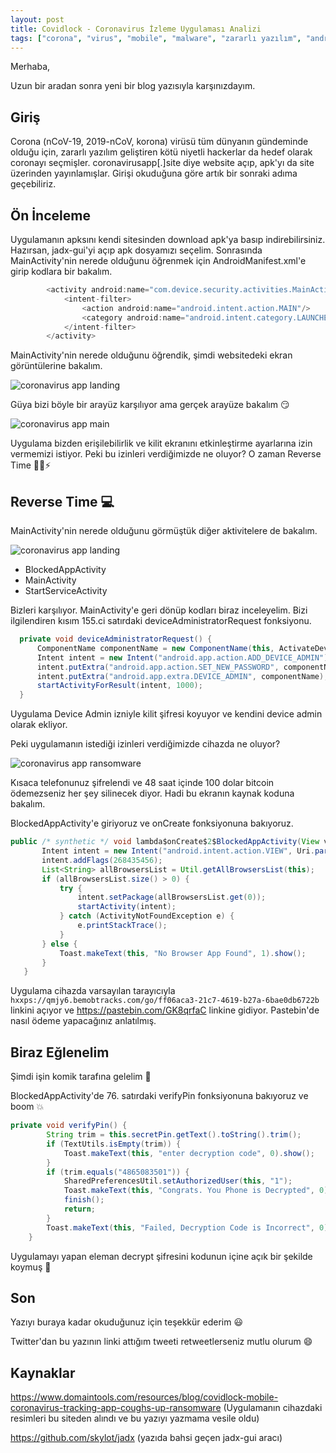 ```yaml
---
layout: post
title: Covidlock - Coronavirus İzleme Uygulaması Analizi
tags: ["corona", "virus", "mobile", "malware", "zararlı yazılım", "android", "uygulama", "covidlock"]
---
```


Merhaba,

Uzun bir aradan sonra yeni bir blog yazısıyla karşınızdayım.

## Giriş

Corona (nCoV-19, 2019-nCoV, korona) virüsü tüm dünyanın gündeminde olduğu için, zararlı yazılım geliştiren kötü niyetli hackerlar da hedef olarak coronayı seçmişler. coronavirusapp[.]site diye website açıp, apk'yı da site üzerinden yayınlamışlar. Girişi okuduğuna göre artık bir sonraki adıma geçebiliriz.

## Ön İnceleme

Uygulamanın apksını kendi sitesinden download apk'ya basıp indirebilirsiniz. Hazırsan, jadx-gui'yi açıp apk dosyamızı seçelim. Sonrasında MainActivity'nin nerede olduğunu öğrenmek için AndroidManifest.xml'e girip kodlara bir bakalım.

```java
        <activity android:name="com.device.security.activities.MainActivity" android:excludeFromRecents="true">
            <intent-filter>
                <action android:name="android.intent.action.MAIN"/>
                <category android:name="android.intent.category.LAUNCHER"/>
            </intent-filter>
        </activity>
```
MainActivity'nin nerede olduğunu öğrendik, şimdi websitedeki ekran görüntülerine bakalım.


<img src="assets/img/corona-landing.png" alt="coronavirus app landing" border="0">
&nbsp;

Güya bizi böyle bir arayüz karşılıyor ama gerçek arayüze bakalım 😏
&nbsp;

<img src="assets/img/corona-main.png" alt="coronavirus app main" border="0" copyright="DomainTools">
&nbsp;

Uygulama bizden erişilebilirlik ve kilit ekranını etkinleştirme ayarlarına izin vermemizi istiyor. Peki bu izinleri verdiğimizde ne oluyor? O zaman Reverse Time 🔧🔨⚡

## Reverse Time 💻

MainActivity'nin nerede olduğunu görmüştük diğer aktivitelere de bakalım.

<img src="assets/img/corona-activities.png" alt="coronavirus app landing" border="0">
&nbsp;

- BlockedAppActivity
- MainActivity
- StartServiceActivity

Bizleri karşılıyor. MainActivity'e geri dönüp kodları biraz inceleyelim. Bizi ilgilendiren kısım 155.ci satırdaki deviceAdministratorRequest fonksiyonu.

```java
  private void deviceAdministratorRequest() {
      ComponentName componentName = new ComponentName(this, ActivateDeviceAdminReceiver.class);
      Intent intent = new Intent("android.app.action.ADD_DEVICE_ADMIN");
      intent.putExtra("android.app.action.SET_NEW_PASSWORD", componentName);
      intent.putExtra("android.app.extra.DEVICE_ADMIN", componentName);
      startActivityForResult(intent, 1000);
  }
```

Uygulama Device Admin izniyle kilit şifresi koyuyor ve kendini device admin olarak ekliyor.

Peki uygulamanın istediği izinleri verdiğimizde cihazda ne oluyor?
&nbsp;

<img src="assets/img/corona-ransomware.png" alt="coronavirus app ransomware" border="0" copyright="DomainTools">
&nbsp;


Kısaca telefonunuz şifrelendi ve 48 saat içinde 100 dolar bitcoin ödemezseniz her şey silinecek diyor. Hadi bu ekranın kaynak koduna bakalım.

BlockedAppActivity'e giriyoruz ve onCreate fonksiyonuna bakıyoruz.

```java
public /* synthetic */ void lambda$onCreate$2$BlockedAppActivity(View view) {
       Intent intent = new Intent("android.intent.action.VIEW", Uri.parse("hxxps://qmjy6.bemobtracks.com/go/ff06aca3-21c7-4619-b27a-6bae0db6722b"));
       intent.addFlags(268435456);
       List<String> allBrowsersList = Util.getAllBrowsersList(this);
       if (allBrowsersList.size() > 0) {
           try {
               intent.setPackage(allBrowsersList.get(0));
               startActivity(intent);
           } catch (ActivityNotFoundException e) {
               e.printStackTrace();
           }
       } else {
           Toast.makeText(this, "No Browser App Found", 1).show();
       }
   }

```

Uygulama cihazda varsayılan tarayıcıyla `hxxps://qmjy6.bemobtracks.com/go/ff06aca3-21c7-4619-b27a-6bae0db6722b` linkini açıyor ve https://pastebin.com/GK8qrfaC linkine gidiyor. Pastebin'de nasıl ödeme yapacağınız anlatılmış.

## Biraz Eğlenelim

Şimdi işin komik tarafına gelelim 🙂

BlockedAppActivity'de 76. satırdaki verifyPin fonksiyonuna bakıyoruz ve boom 💥

```java
private void verifyPin() {
        String trim = this.secretPin.getText().toString().trim();
        if (TextUtils.isEmpty(trim)) {
            Toast.makeText(this, "enter decryption code", 0).show();
        }
        if (trim.equals("4865083501")) {
            SharedPreferencesUtil.setAuthorizedUser(this, "1");
            Toast.makeText(this, "Congrats. You Phone is Decrypted", 0).show();
            finish();
            return;
        }
        Toast.makeText(this, "Failed, Decryption Code is Incorrect", 0).show();
    }
```

Uygulamayı yapan eleman decrypt şifresini kodunun içine açık bir şekilde koymuş 🤣

## Son

Yazıyı buraya kadar okuduğunuz için teşekkür ederim 😃

Twitter'dan bu yazının linki attığım tweeti retweetlerseniz mutlu olurum 😄



## Kaynaklar

https://www.domaintools.com/resources/blog/covidlock-mobile-coronavirus-tracking-app-coughs-up-ransomware (Uygulamanın cihazdaki resimleri bu siteden alındı ve bu yazıyı yazmama vesile oldu)

https://github.com/skylot/jadx (yazıda bahsi geçen jadx-gui aracı)
